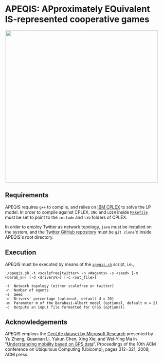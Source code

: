APEQIS: APproximately EQuivalent IS-represented cooperative games
===================

<p align="center"><img src="https://filippobistaffa.github.io/images/apeqis.svg" width="500" /></p>

Requirements
----------
APEQIS requires `g++` to compile, and relies on [IBM CPLEX](https://www-01.ibm.com/software/commerce/optimization/cplex-optimizer) to solve the LP model. In order to compile against CPLEX, `INC` and `LDIR` inside [`Makefile`](Makefile)  must be set to point to the `include` and `lib` folders of CPLEX.

In order to employ Twitter as network topology, `java` must be installed on the system, and the [Twitter GitHub repository](https://github.com/filippobistaffa/twitter) must be `git clone`'d inside APEQIS's root directory.

Execution
----------
APEQIS must be executed by means of the [`apeqis.sh`](apeqis.sh) script, i.e.,
```
./apeqis.sh -t <scalefree|twitter> -n <#agents> -s <seed> [-m <barab_m>] [-d <drivers%>] [-c <out_file>]

-t	Network topology (either scalefree or twitter)
-n	Number of agents
-s	Seed
-d	Drivers' percentage (optional, default d = 20)
-m	Parameter m of the Barabasi-Albert model (optional, default m = 2)
-c	Outputs an input file formatted for CFSS (optional)
```

Acknowledgements
----------
APEQIS employs the [GeoLife dataset by Microsoft Research](http://research.microsoft.com/en-us/projects/geolife) presented by Yu Zheng, Quannan Li, Yukun Chen, Xing Xie, and Wei-Ying Ma in “[Understanding mobility based on GPS data](https://www.microsoft.com/en-us/research/publication/understanding-mobility-based-on-gps-data)”, Proceedings of the 10th ACM conference on Ubiquitous Computing (Ubicomp), pages 312−321, 2008, ACM press.
